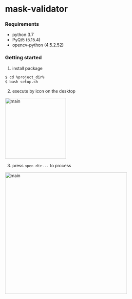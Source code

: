 # mask-validator

### Requirements

- python 3.7
- PyQt5 (5.15.4)
- opencv-python (4.5.2.52)

### Getting started

1. install package
``` bash
$ cd %project_dir%
$ bash setup.sh
```

2. execute by icon on the desktop

<img width="200" alt="main" src="https://user-images.githubusercontent.com/33476636/118904493-f7c1d980-b954-11eb-8c2f-132608a97301.png">

3. press `open dir...` to process

<img width="400" alt="main" src="https://user-images.githubusercontent.com/33476636/118768638-36ef1c80-b8ba-11eb-87bb-c6a736923f07.png">
